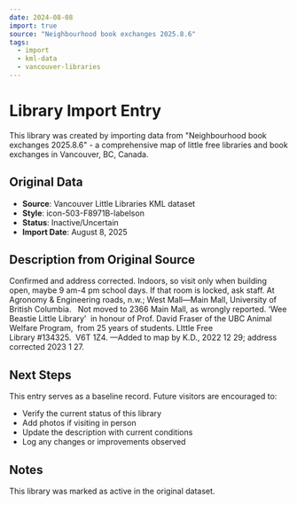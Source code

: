 ```yaml
---
date: 2024-08-08
import: true
source: "Neighbourhood book exchanges 2025.8.6"
tags:
  - import
  - kml-data
  - vancouver-libraries
---
```


# Library Import Entry

This library was created by importing data from "Neighbourhood book exchanges 2025.8.6" - a comprehensive map of little free libraries and book exchanges in Vancouver, BC, Canada.

## Original Data

- **Source**: Vancouver Little Libraries KML dataset
- **Style**: icon-503-F8971B-labelson
- **Status**: Inactive/Uncertain
- **Import Date**: August 8, 2025

## Description from Original Source

Confirmed and address corrected. 
Indoors, so visit only when building open, 
maybe 9 am-4 pm school days.
If that room is locked, ask staff.
At Agronomy & Engineering roads, n.w.;
West Mall—Main Mall, 
University of British Columbia.  
Not moved to 2366 Main Mall, as wrongly reported.
 ‘Wee Beastie Little Library’ 
in honour of Prof. David Fraser of 
the UBC Animal Welfare Program,  
from 25 years of students. 
LIttle Free Library #134325.  V6T 1Z4.
—Added to map by K.D., 2022 12 29; 
address corrected 2023 1 27.



## Next Steps

This entry serves as a baseline record. Future visitors are encouraged to:
- Verify the current status of this library
- Add photos if visiting in person
- Update the description with current conditions
- Log any changes or improvements observed

## Notes

This library was marked as active in the original dataset.
